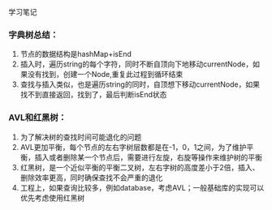学习笔记

### 字典树总结：
1. 节点的数据结构是hashMap+isEnd
2. 插入时，遍历string的每个字符，同时不断自顶向下地移动currentNode，如果没有找到，创建一个Node,重复此过程到循环结束
3. 查找与插入类似，也是遍历string的同时，自顶想下移动currentNode，如果找不到直接返回，找到了，最后判断isEnd状态



### AVL和红黑树：
1. 为了解决树的查找时间可能退化的问题
2. AVL更加平衡，每个节点的左右字树层数都是在-1，0，1之间，为了维护平衡，插入或者删除某一个节点后，需要进行左旋，右旋等操作来维护树的平衡
3. 红黑树，是一个近似平衡的平衡二叉树，左右字树的高度差小于2倍，插入、删除效率更高，同时确保查找不会严重的退化
4. 工程上，如果查询比较多，例如database，考虑AVL；一般基础库的实现可以优先考虑使用红黑树